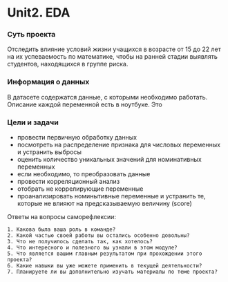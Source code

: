 # Unit2. EDA
### Суть проекта
Отследить влияние условий жизни учащихся в возрасте от 15 до 22 лет на их успеваемость по математике, чтобы на ранней стадии выявлять студентов, находящихся в группе риска.

### Информация о данных
В датасете содержатся данные, с которыми необходимо работать. Описание каждой переменной есть в ноутбуке. Это  

### Цели и задачи
* провести первичную обработку данных
* посмотреть на распределение признака для числовых переменных и устранить выбросы
* оценить количество уникальных значений для номинативных переменных
* если необходимо, то преобразовать данные
* провести корреляционный анализ
* отобрать не коррелирующие переменные
* проанализировать номинытивные переменные и устранить те, которые не влияют на предсказываемую величину (score)


Ответы на вопросы саморефлексии:

    1. Какова была ваша роль в команде?    
    2. Какой частью своей работы вы остались особенно довольны?
    3. Что не получилось сделать так, как хотелось?
    4. Что интересного и полезного вы узнали в этом модуле?
    5. Что является вашим главным результатом при прохождении этого проекта?
    6. Какие навыки вы уже можете применить в текущей деятельности?
    7. Планируете ли вы дополнительно изучать материалы по теме проекта?
